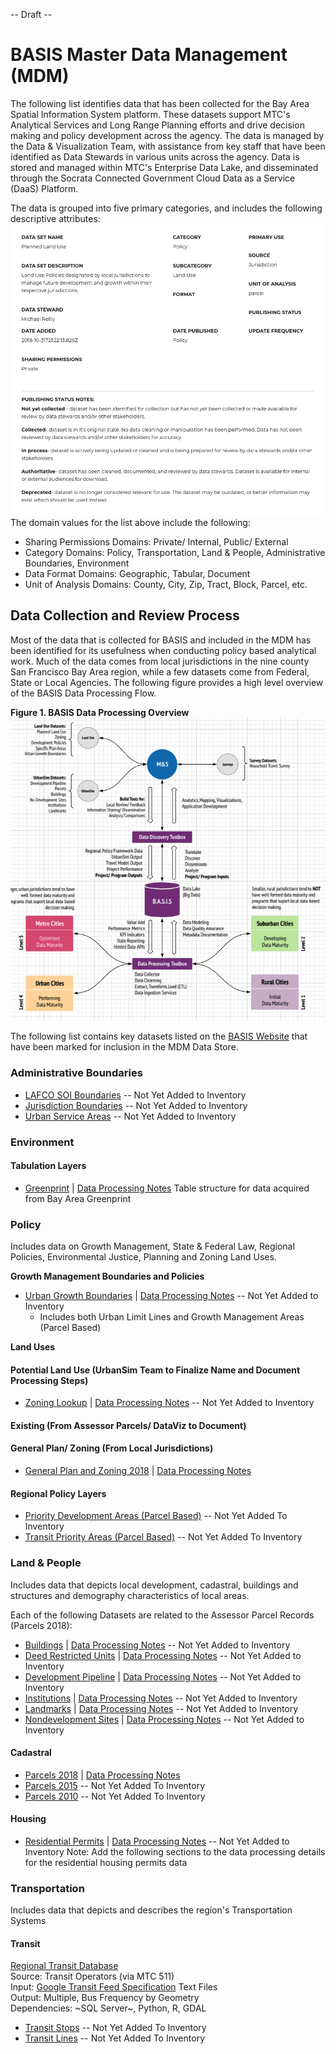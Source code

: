 -- Draft --

# BASIS Master Data Management (MDM)
The following list identifies data that has been collected for the Bay Area Spatial Information System platform.  These datasets support MTC's Analytical Services and Long Range Planning efforts and drive decision making and policy development across the agency.  The data is managed by the Data & Visualization Team, with assistance from key staff that have been identified as Data Stewards in various units across the agency. Data is stored and managed within MTC's Enterprise Data Lake, and disseminated through the Socrata Connected Government Cloud Data as a Service (DaaS) Platform.  

The data is grouped into five primary categories, and includes the following descriptive attributes:  
![MDM Detail](../images/dataset-detail.png) 
The domain values for the list above include the following:
- Sharing Permissions Domains: Private/ Internal, Public/ External
- Category Domains: Policy, Transportation, Land & People, Administrative Boundaries, Environment
- Data Format Domains: Geographic, Tabular, Document
- Unit of Analysis Domains: County, City, Zip, Tract, Block, Parcel, etc.  

## Data Collection and Review Process
Most of the data that is collected for BASIS and included in the MDM has been identified for its usefulness when conducting policy based analytical work.  Much of the data comes from local jurisdictions in the nine county San Francisco Bay Area region, while a few datasets come from Federal, State or Local Agencies.  The following figure provides a high level overview of the BASIS Data Processing Flow.

**Figure 1. BASIS Data Processing Overview** 
![Data Processing Model](policy-mdm/images/dataset-processing.png)  

The following list contains key datasets listed on the [BASIS Website](http://basis.bayareametro.gov/results) that have been marked for inclusion in the MDM Data Store.

### Administrative Boundaries
- [LAFCO SOI Boundaries]() -- Not Yet Added to Inventory
- [Jurisdiction Boundaries]() -- Not Yet Added to Inventory
- [Urban Service Areas]() -- Not Yet Added to Inventory

### Environment  

#### Tabulation Layers
- [Greenprint](redshift/greenprintFishnet.md) | [Data Processing Notes](https://www.bayareagreenprint.org/glossary/)
Table structure for data acquired from Bay Area Greenprint

### Policy
Includes data on Growth Management, State & Federal Law, Regional Policies, Environmental Justice, Planning and Zoning Land Uses.  

**Growth Management Boundaries and Policies**

- [Urban Growth Boundaries]() | [Data Processing Notes](policy-mdm/urban-growth-boundaries.md) -- Not Yet Added to Inventory
    - Includes both Urban Limit Lines and Growth Management Areas (Parcel Based)

**Land Uses**

#### Potential Land Use (UrbanSim Team to Finalize Name and Document Processing Steps)
- [Zoning Lookup]() | [Data Processing Notes](policy-mdm/plu.md) -- Not Yet Added to Inventory

#### Existing (From Assessor Parcels/ DataViz to Document)

#### General Plan/ Zoning (From Local Jurisdictions) 
- [General Plan and Zoning 2018](https://mtc.data.socrata.com/Land-Use/General-Plan-and-Zoning-2018/udk3-z2d5) 
 | [Data Processing Notes](policy-mdm/regional-general-plan.md)
 

#### Regional Policy Layers
- [Priority Development Areas (Parcel Based)]() -- Not Yet Added To Inventory
- [Transit Priority Areas (Parcel Based)]() -- Not Yet Added To Inventory  


### Land & People
Includes data that depicts local development, cadastral, buildings and structures and demography characteristics of local areas.

Each of the following Datasets are related to the Assessor Parcel Records (Parcels 2018):  
- [Buildings]() | [Data Processing Notes](land-people-mdm/buildings.md) -- Not Yet Added to Inventory
- [Deed Restricted Units]() | [Data Processing Notes](land-people-mdm/deed-restricted-units.md) -- Not Yet Added to Inventory
- [Development Pipeline]() | [Data Processing Notes](land-people-mdm/development-pipeline.md) -- Not Yet Added to Inventory
- [Institutions]() | [Data Processing Notes](land-people-mdm/institutions.md) -- Not Yet Added to Inventory
- [Landmarks]() | [Data Processing Notes](land-people-mdm/landmarks.md) -- Not Yet Added to Inventory
- [Nondevelopment Sites]() | [Data Processing Notes](land-people-mdm/nondevelopmentsites.md) -- Not Yet Added to Inventory

#### Cadastral

- [Parcels 2018](https://mtc.data.socrata.com/Cadastral/Region-Parcels-2018-/fqea-xb6g) | [Data Processing Notes]()
- [Parcels 2015]() -- Not Yet Added To Inventory
- [Parcels 2010]() -- Not Yet Added To Inventory

#### Housing
- [Residential Permits]() | [Data Processing Notes](land-people-mdm/residential-permits.md) -- Not Yet Added to Inventory
Note: Add the following sections to the data processing details for the residential housing permits data  

### Transportation
Includes data that depicts and describes the region's Transportation Systems

#### Transit

[Regional Transit Database](https://github.com/bayareametro/RegionalTransitDatabase)   
Source: Transit Operators (via MTC 511)    
Input: [Google Transit Feed Specification](https://developers.google.com/transit/gtfs/) Text Files    
Output: Multiple, Bus Frequency by Geometry    
Dependencies: ~SQL Server~, Python, R, GDAL

- [Transit Stops]() -- Not Yet Added To Inventory  
- [Transit Lines]() -- Not Yet Added To Inventory  
